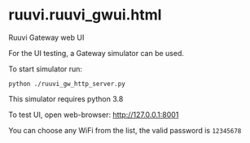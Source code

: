# ruuvi.ruuvi_gwui.html
Ruuvi Gateway web UI

For the UI testing, a Gateway simulator can be used.

To start simulator run: 

`python ./ruuvi_gw_http_server.py`

This simulator requires python 3.8

To test UI, open web-browser: http://127.0.0.1:8001

You can choose any WiFi from the list, the valid password is `12345678`